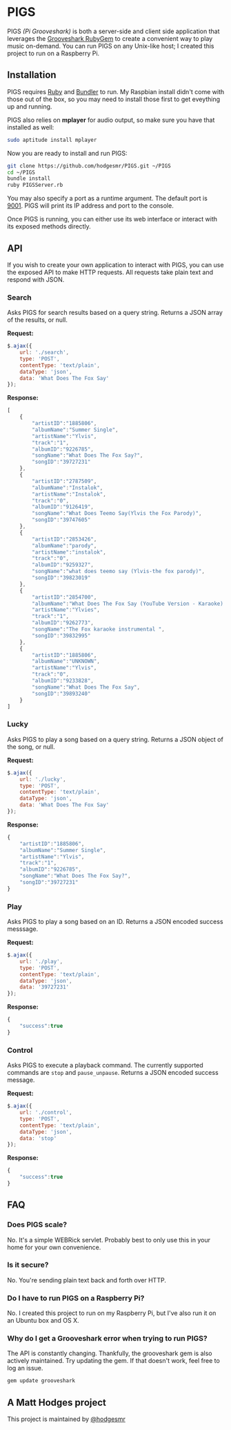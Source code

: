 # PIGS

PIGS _(Pi Grooveshark)_ is both a server-side and client side application that leverages the [Grooveshark RubyGem](http://rubygems.org/gems/grooveshark) to create a convenient way to play music on-demand. You can run PIGS on any Unix-like host; I created this project to run on a Raspberry Pi.

## Installation
PIGS requires [Ruby](http://rayhightower.com/blog/2012/12/03/ruby-on-raspberry-pi/) and [Bundler](http://bundler.io/) to run. My Raspbian install didn't come with those out of the box, so you may need to install those first to get eveything up and running.

PIGS also relies on __mplayer__ for audio output, so make sure you have that installed as well:

```sh
sudo aptitude install mplayer
```

Now you are ready to install and run PIGS:

```sh
git clone https://github.com/hodgesmr/PIGS.git ~/PIGS
cd ~/PIGS
bundle install
ruby PIGSServer.rb
```

You may also specify a port as a runtime argument. The default port is [9001](http://www.youtube.com/watch?v=SiMHTK15Pik). PIGS will print its IP address and port to the console.

Once PIGS is running, you can either use its web interface or interact with its exposed methods directly.

## API

If you wish to create your own application to interact with PIGS, you can use the exposed API to make HTTP requests. All requests take plain text and respond with JSON.

### Search

Asks PIGS for search results based on a query string. Returns a JSON array of the results, or null.

__Request:__
```javascript
$.ajax({
	url: './search',
	type: 'POST',
	contentType: 'text/plain',
	dataType: 'json',
	data: 'What Does The Fox Say'
});
```
__Response:__
```javascript
[
	{
		"artistID":"1885806",
		"albumName":"Summer Single",
		"artistName":"Ylvis",
		"track":"1",
		"albumID":"9226785",
		"songName":"What Does The Fox Say?",
		"songID":"39727231"
	},
	{
		"artistID":"2787509",
		"albumName":"Instalok",
		"artistName":"Instalok",
		"track":"0",
		"albumID":"9126419",
		"songName":"What Does Teemo Say(Ylvis the Fox Parody)",
		"songID":"39747605"
	},
	{
		"artistID":"2853426",
		"albumName":"parody",
		"artistName":"instalok",
		"track":"0",
		"albumID":"9259327",
		"songName":"what does teemo say (Ylvis-the fox parody)",
		"songID":"39823019"
	},
	{
		"artistID":"2854700",
		"albumName":"What Does The Fox Say (YouTube Version - Karaoke) (Ylvis Cover)",
		"artistName":"Ylvies",
		"track":"1",
		"albumID":"9262773",
		"songName":"The Fox karaoke instrumental ",
		"songID":"39832995"
	},
	{
		"artistID":"1885806",
		"albumName":"UNKNOWN",
		"artistName":"Ylvis",
		"track":"0",
		"albumID":"9233828",
		"songName":"What Does The Fox Say",
		"songID":"39893240"
	}
]
```

### Lucky

Asks PIGS to play a song based on a query string. Returns a JSON object of the song, or null.

__Request:__
```javascript
$.ajax({
	url: './lucky',
	type: 'POST',
	contentType: 'text/plain',
	dataType: 'json',
	data: 'What Does The Fox Say'
});
```
__Response:__
```javascript
{
	"artistID":"1885806",
	"albumName":"Summer Single",
	"artistName":"Ylvis",
	"track":"1",
	"albumID":"9226785",
	"songName":"What Does The Fox Say?",
	"songID":"39727231"
}
```

### Play

Asks PIGS to play a song based on an ID. Returns a JSON encoded success messsage.

__Request:__
```javascript
$.ajax({
	url: './play',
	type: 'POST',
	contentType: 'text/plain',
	dataType: 'json',
	data: '39727231'
});
```
__Response:__
```javascript
{
	"success":true
}
```

### Control

Asks PIGS to execute a playback command. The currently supported commands are `stop` and `pause_unpause`. Returns a JSON encoded success message.

__Request:__
```javascript
$.ajax({
	url: './control',
	type: 'POST',
	contentType: 'text/plain',
	dataType: 'json',
	data: 'stop'
});
```
__Response:__
```javascript
{
	"success":true
}
```

## FAQ

### Does PIGS scale?
No. It's a simple WEBRick servlet. Probably best to only use this in your home for your own convenience.

### Is it secure?
No. You're sending plain text back and forth over HTTP.

### Do I have to run PIGS on a Raspberry Pi?
No. I created this project to run on my Raspberry Pi, but I've also run it on an Ubuntu box and OS X.

### Why do I get a Grooveshark error when trying to run PIGS?
The API is constantly changing. Thankfully, the grooveshark gem is also actively maintained. Try updating the gem. If that doesn't work, feel free to log an issue.
```sh
gem update grooveshark
```

## A Matt Hodges project

This project is maintained by [@hodgesmr](http://twitter.com/hodgesmr)
